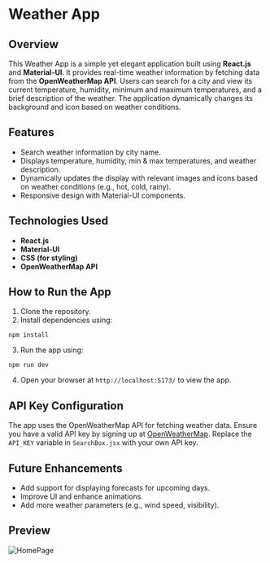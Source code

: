 # Weather App

## Overview
This Weather App is a simple yet elegant application built using **React.js** and **Material-UI**. It provides real-time weather information by fetching data from the **OpenWeatherMap API**. Users can search for a city and view its current temperature, humidity, minimum and maximum temperatures, and a brief description of the weather. The application dynamically changes its background and icon based on weather conditions.

## Features
- Search weather information by city name.
- Displays temperature, humidity, min & max temperatures, and weather description.
- Dynamically updates the display with relevant images and icons based on weather conditions (e.g., hot, cold, rainy).
- Responsive design with Material-UI components.

## Technologies Used
- **React.js**
- **Material-UI**
- **CSS (for styling)**
- **OpenWeatherMap API**

## How to Run the App
1. Clone the repository.
2. Install dependencies using:
```
npm install
```
3. Run the app using:
```
npm run dev
```
4. Open your browser at `http://localhost:5173/` to view the app.

## API Key Configuration
The app uses the OpenWeatherMap API for fetching weather data. Ensure you have a valid API key by signing up at [OpenWeatherMap](https://home.openweathermap.org/api_keys).
Replace the `API_KEY` variable in `SearchBox.jsx` with your own API key.

## Future Enhancements
- Add support for displaying forecasts for upcoming days.
- Improve UI and enhance animations.
- Add more weather parameters (e.g., wind speed, visibility).

## Preview
![HomePage](https://raw.githubusercontent.com/YourUsername/YourRepositoryName/branch-name/path-to-image/screenshot.png)


